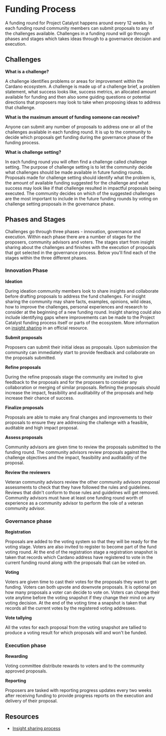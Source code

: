 # Funding Process

A funding round for Project Catalyst happens around every 12 weeks. In each funding round community members can submit proposals to any of the challenges available. Challenges in a funding round will go through phases and stages which takes ideas through to a governance decision and execution.

## **Challenges**

**What is a challenge?**

A challenge identifies problems or areas for improvement within the Cardano ecosystem. A challenge is made up of a challenge brief, a problem statement, what success looks like, success metrics, an allocated amount available for funding and then also some guiding questions or potential directions that proposers may look to take when proposing ideas to address that challenge.

**What is the maximum amount of funding someone can receive?**

Anyone can submit any number of proposals to address one or all of the challenges available in each funding round. It is up to the community to decide which proposals get funding during the governance phase of the funding process.

**What is challenge setting?**

In each funding round you will often find a challenge called challenge setting. The purpose of challenge setting is to let the community decide what challenges should be made available in future funding rounds. Proposals made for challenge setting should identify what the problem is, the amount of available funding suggested for the challenge and what success may look like if that challenge resulted in impactful proposals being executed. The community decides on which of the suggested challenges are the most important to include in the future funding rounds by voting on challenge setting proposals in the governance phase.

## **Phases and Stages**

Challenges go through three phases - innovation, governance and execution. Within each phase there are a number of stages for the proposers, community advisors and voters. The stages start from insight sharing about the challenges and finishes with the execution of proposals that got selected in the governance process. Below you'll find each of the stages within the three different phases.

### Innovation Phase

**Ideation**

During ideation community members look to share insights and collaborate before drafting proposals to address the fund challenges. For insight sharing the community may share facts, examples, opinions, wild ideas, how to improve the challenges, personal experiences and research to consider at the beginning of a new funding round. Insight sharing could also include identifying gaps where improvements can be made to the Project Catalyst funding process itself or parts of the ecosystem. More information on [insight sharing](https://docs.google.com/document/d/1bSZaeICuyVnpvbgJDB4elENUF9Pv7MGrPTdmjOMPSEo) in an official resource.

**Submit proposals**

Proposers can submit their initial ideas as proposals. Upon submission the community can immediately start to provide feedback and collaborate on the proposals submitted.

**Refine proposals**

During the refine proposals stage the community are invited to give feedback to the proposals and for the proposers to consider any collaboration or merging of similar proposals. Refining the proposals should increase the impact, feasibility and auditability of the proposals and help increase their chance of success.

**Finalize proposals**

Proposals are able to make any final changes and improvements to their proposals to ensure they are addressing the challenge with a feasible, auditable and high impact proposal.

**Assess proposals**

Community advisors are given time to review the proposals submitted to the funding round. The community advisors review proposals against the challenge objectives and the impact, feasibility and auditability of the proposal.

**Review the reviewers**

Veteran community advisors review the other community advisors proposal assessments to check that they have followed the rules and guidelines. Reviews that didn't conform to those rules and guidelines will get removed. Community advisors must have at least one funding round worth of experience as a community advisor to perform the role of a veteran community advisor.

### Governance phase

**Registration**

Proposals are added to the voting system so that they will be ready for the voting stage. Voters are also invited to register to become part of the fund voting round. At the end of the registration stage a registration snapshot is taken that records which Cardano address have registered to vote in the current funding round along with the proposals that can be voted on.

**Voting**

Voters are given time to cast their votes for the proposals they want to get funding. Voters can both upvote and downvote proposals. It is optional on how many proposals a voter can decide to vote on. Voters can change their vote anytime before the voting snapshot if they change their mind on any voting decision. At the end of the voting time a snapshot is taken that records all the current votes by the registered voting addresses.

**Vote tallying**

All the votes for each proposal from the voting snapshot are tallied to produce a voting result for which proposals will and won't be funded.

### Execution phase

**Rewarding**

Voting committee distribute rewards to voters and to the community approved proposals.

**Reporting**

Proposers are tasked with reporting progress updates every two weeks after receiving funding to provide progress reports on the execution and delivery of their proposal.

## **Resources**

* [Insight sharing process](https://docs.google.com/document/d/1bSZaeICuyVnpvbgJDB4elENUF9Pv7MGrPTdmjOMPSEo/edit#)

